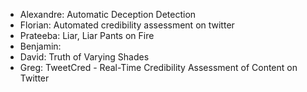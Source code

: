 - Alexandre: Automatic Deception Detection
- Florian: Automated credibility assessment on twitter
- Prateeba: Liar, Liar Pants on Fire
- Benjamin:
- David: Truth of Varying Shades
- Greg: TweetCred - Real-Time Credibility Assessment of Content on Twitter
